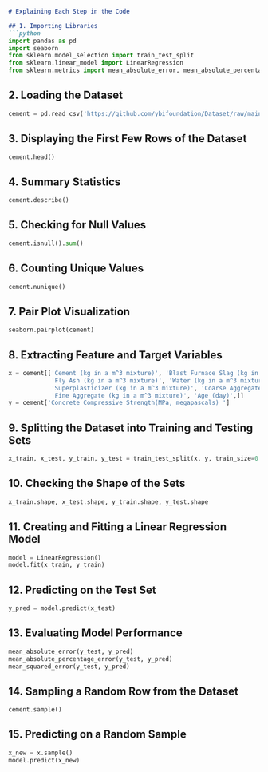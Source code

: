 

```markdown
# Explaining Each Step in the Code

## 1. Importing Libraries
```python
import pandas as pd
import seaborn
from sklearn.model_selection import train_test_split
from sklearn.linear_model import LinearRegression
from sklearn.metrics import mean_absolute_error, mean_absolute_percentage_error, mean_squared_error
```

## 2. Loading the Dataset
```python
cement = pd.read_csv('https://github.com/ybifoundation/Dataset/raw/main/Concrete%20Compressive%20Strength.csv')
```

## 3. Displaying the First Few Rows of the Dataset
```python
cement.head()
```

## 4. Summary Statistics
```python
cement.describe()
```

## 5. Checking for Null Values
```python
cement.isnull().sum()
```

## 6. Counting Unique Values
```python
cement.nunique()
```

## 7. Pair Plot Visualization
```python
seaborn.pairplot(cement)
```

## 8. Extracting Feature and Target Variables
```python
x = cement[['Cement (kg in a m^3 mixture)', 'Blast Furnace Slag (kg in a m^3 mixture)',
            'Fly Ash (kg in a m^3 mixture)', 'Water (kg in a m^3 mixture)',
            'Superplasticizer (kg in a m^3 mixture)', 'Coarse Aggregate (kg in a m^3 mixture)',
            'Fine Aggregate (kg in a m^3 mixture)', 'Age (day)',]]
y = cement['Concrete Compressive Strength(MPa, megapascals) ']
```

## 9. Splitting the Dataset into Training and Testing Sets
```python
x_train, x_test, y_train, y_test = train_test_split(x, y, train_size=0.7, random_state=2529)
```

## 10. Checking the Shape of the Sets
```python
x_train.shape, x_test.shape, y_train.shape, y_test.shape
```

## 11. Creating and Fitting a Linear Regression Model
```python
model = LinearRegression()
model.fit(x_train, y_train)
```

## 12. Predicting on the Test Set
```python
y_pred = model.predict(x_test)
```

## 13. Evaluating Model Performance
```python
mean_absolute_error(y_test, y_pred)
mean_absolute_percentage_error(y_test, y_pred)
mean_squared_error(y_test, y_pred)
```

## 14. Sampling a Random Row from the Dataset
```python
cement.sample()
```

## 15. Predicting on a Random Sample
```python
x_new = x.sample()
model.predict(x_new)
```
